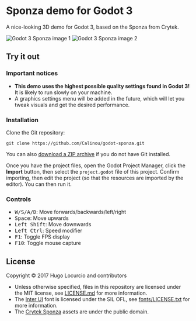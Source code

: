 # Sponza demo for Godot 3

A nice-looking 3D demo for Godot 3, based on the Sponza from Crytek.

![Godot 3 Sponza image 1](https://archive.hugo.pro/.public/godot-sponza/godot_3_sponza_1.jpg)
![Godot 3 Sponza image 2](https://archive.hugo.pro/.public/godot-sponza/godot_3_sponza_2.jpg)

## Try it out

### Important notices

- **This demo uses the highest possible quality settings found in Godot 3!** It is likely to run slowly on your machine.
- A graphics settings menu will be added in the future, which will let you tweak visuals and get the desired performance.

### Installation

Clone the Git repository:

```
git clone https://github.com/Calinou/godot-sponza.git
```

You can also [download a ZIP archive](https://github.com/Calinou/godot-sponza/archive/master.zip) if you do not have Git installed.

Once you have the project files, open the Godot Project Manager, click the **Import** button, then select the `project.godot` file of this project. Confirm importing, then edit the project (so that the resources are imported by the editor). You can then run it.

### Controls

- <kbd>W/S/A/D</kbd>: Move forwards/backwards/left/right
- <kbd>Space</kbd>: Move upwards
- <kbd>Left Shift</kbd>: Move downwards
- <kbd>Left Ctrl</kbd>: Speed modifier
- <kbd>F1</kbd>: Toggle FPS display
- <kbd>F10</kbd>: Toggle mouse capture

## License

Copyright © 2017 Hugo Locurcio and contributors

- Unless otherwise specified, files in this repository are licensed under the
MIT license, see [LICENSE.md](LICENSE.md) for more information.
- The [Inter UI](https://rsms.me/inter/) font is licensed under the SIL OFL,
  see [fonts/LICENSE.txt](fonts/LICENSE.txt) for more information.
- The [Crytek Sponza](http://www.crytek.com/cryengine/cryengine3/downloads/)
  assets are under the public domain.
